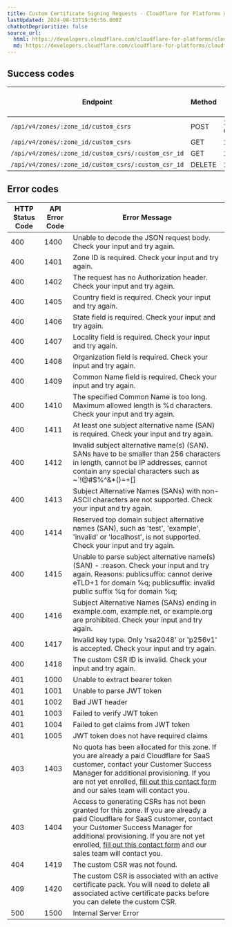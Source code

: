 ```yaml
---
title: Custom Certificate Signing Requests · Cloudflare for Platforms docs
lastUpdated: 2024-08-13T19:56:56.000Z
chatbotDeprioritize: false
source_url:
  html: https://developers.cloudflare.com/cloudflare-for-platforms/cloudflare-for-saas/reference/status-codes/custom-csrs/
  md: https://developers.cloudflare.com/cloudflare-for-platforms/cloudflare-for-saas/reference/status-codes/custom-csrs/index.md
---
```


## Success codes

| Endpoint | Method | HTTP Status Code |
| - | - | - |
| `/api/v4/zones/:zone_id/custom_csrs` | POST | 201 Created |
| `/api/v4/zones/:zone_id/custom_csrs` | GET | 200 OK |
| `/api/v4/zones/:zone_id/custom_csrs/:custom_csr_id` | GET | 200 OK |
| `/api/v4/zones/:zone_id/custom_csrs/:custom_csr_id` | DELETE | 200 OK |

## Error codes

| HTTP Status Code | API Error Code | Error Message |
| - | - | - |
| 400 | 1400 | Unable to decode the JSON request body. Check your input and try again. |
| 400 | 1401 | Zone ID is required. Check your input and try again. |
| 400 | 1402 | The request has no Authorization header. Check your input and try again. |
| 400 | 1405 | Country field is required. Check your input and try again. |
| 400 | 1406 | State field is required. Check your input and try again. |
| 400 | 1407 | Locality field is required. Check your input and try again. |
| 400 | 1408 | Organization field is required. Check your input and try again. |
| 400 | 1409 | Common Name field is required. Check your input and try again. |
| 400 | 1410 | The specified Common Name is too long. Maximum allowed length is %d characters. Check your input and try again. |
| 400 | 1411 | At least one subject alternative name (SAN) is required. Check your input and try again. |
| 400 | 1412 | Invalid subject alternative name(s) (SAN). SANs have to be smaller than 256 characters in length, cannot be IP addresses, cannot contain any special characters such as \~\`!@#$%^&\*()=+\[] |
| 400 | 1413 | Subject Alternative Names (SANs) with non-ASCII characters are not supported. Check your input and try again. |
| 400 | 1414 | Reserved top domain subject alternative names (SAN), such as 'test', 'example', 'invalid' or 'localhost', is not supported. Check your input and try again. |
| 400 | 1415 | Unable to parse subject alternative name(s) (SAN) - :reason. Check your input and try again. Reasons: publicsuffix: cannot derive eTLD+1 for domain %q; publicsuffix: invalid public suffix %q for domain %q; |
| 400 | 1416 | Subject Alternative Names (SANs) ending in example.com, example.net, or example.org are prohibited. Check your input and try again. |
| 400 | 1417 | Invalid key type. Only 'rsa2048' or 'p256v1' is accepted. Check your input and try again. |
| 400 | 1418 | The custom CSR ID is invalid. Check your input and try again. |
| 401 | 1000 | Unable to extract bearer token |
| 401 | 1001 | Unable to parse JWT token |
| 401 | 1002 | Bad JWT header |
| 401 | 1003 | Failed to verify JWT token |
| 401 | 1004 | Failed to get claims from JWT token |
| 401 | 1005 | JWT token does not have required claims |
| 403 | 1403 | No quota has been allocated for this zone. If you are already a paid Cloudflare for SaaS customer, contact your Customer Success Manager for additional provisioning. If you are not yet enrolled, [fill out this contact form](https://www.cloudflare.com/plans/enterprise/contact/) and our sales team will contact you. |
| 403 | 1404 | Access to generating CSRs has not been granted for this zone. If you are already a paid Cloudflare for SaaS customer, contact your Customer Success Manager for additional provisioning. If you are not yet enrolled, [fill out this contact form](https://www.cloudflare.com/plans/enterprise/contact/) and our sales team will contact you. |
| 404 | 1419 | The custom CSR was not found. |
| 409 | 1420 | The custom CSR is associated with an active certificate pack. You will need to delete all associated active certificate packs before you can delete the custom CSR. |
| 500 | 1500 | Internal Server Error |
